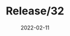 ---
title: "Release/32"
content-type: ""
date: 2022-02-11
entry-type: 
entry-category: integration
connection-id: 
connection-version: 
pull-request: "https://github.com/singer-io/tap-mambu/pull/66"
---
